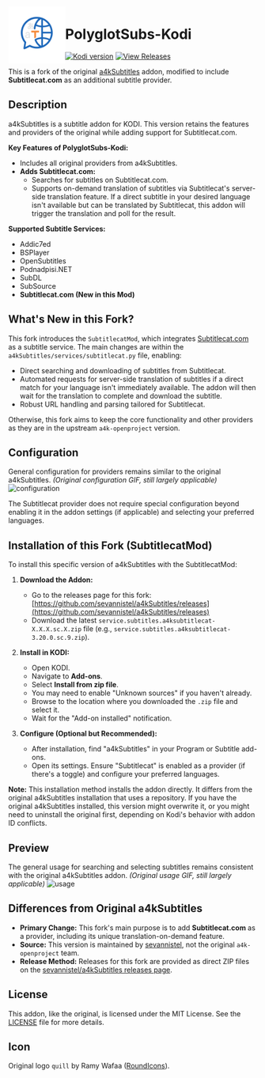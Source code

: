 <img align="left" width="115px" height="115px" src="icon.png">


# PolyglotSubs-Kodi

[![Kodi version](https://img.shields.io/badge/kodi%20versions-20--21-blue)](https://kodi.tv/)
[![View Releases](https://img.shields.io/badge/releases-on%20GitHub-blue)](https://github.com/sevannistel/a4kSubtitles/releases)

This is a fork of the original [a4kSubtitles](https://github.com/a4k-openproject/a4kSubtitles) addon, modified to include **Subtitlecat.com** as an additional subtitle provider.

## Description

a4kSubtitles is a subtitle addon for KODI. This version retains the features and providers of the original while adding support for Subtitlecat.com.

**Key Features of PolyglotSubs-Kodi:**
*   Includes all original providers from a4kSubtitles.
*   **Adds Subtitlecat.com:**
    *   Searches for subtitles on Subtitlecat.com.
    *   Supports on-demand translation of subtitles via Subtitlecat's server-side translation feature. If a direct subtitle in your desired language isn't available but can be translated by Subtitlecat, this addon will trigger the translation and poll for the result.

**Supported Subtitle Services:**
*   Addic7ed
*   BSPlayer
*   OpenSubtitles
*   Podnadpisi.NET
*   SubDL
*   SubSource
*   **Subtitlecat.com (New in this Mod)**

## What's New in this Fork?

This fork introduces the `SubtitlecatMod`, which integrates [Subtitlecat.com](https://www.subtitlecat.com) as a subtitle service. The main changes are within the `a4kSubtitles/services/subtitlecat.py` file, enabling:
*   Direct searching and downloading of subtitles from Subtitlecat.
*   Automated requests for server-side translation of subtitles if a direct match for your language isn't immediately available. The addon will then wait for the translation to complete and download the subtitle.
*   Robust URL handling and parsing tailored for Subtitlecat.

Otherwise, this fork aims to keep the core functionality and other providers as they are in the upstream `a4k-openproject` version.

## Configuration
General configuration for providers remains similar to the original a4kSubtitles.
*(Original configuration GIF, still largely applicable)*
![configuration](https://media.giphy.com/media/kewuE4BgfOnFin0vEC/source.gif)

The Subtitlecat provider does not require special configuration beyond enabling it in the addon settings (if applicable) and selecting your preferred languages.

## Installation of this Fork (SubtitlecatMod)

To install this specific version of a4kSubtitles with the SubtitlecatMod:

1.  **Download the Addon:**
    *   Go to the releases page for this fork: [https://github.com/sevannistel/a4kSubtitles/releases](https://github.com/sevannistel/a4kSubtitles/releases)
    *   Download the latest `service.subtitles.a4ksubtitlecat-X.X.X.sc.X.zip` file (e.g., `service.subtitles.a4ksubtitlecat-3.20.0.sc.9.zip`).

2.  **Install in KODI:**
    *   Open KODI.
    *   Navigate to **Add-ons**.
    *   Select **Install from zip file**.
    *   You may need to enable "Unknown sources" if you haven't already.
    *   Browse to the location where you downloaded the `.zip` file and select it.
    *   Wait for the "Add-on installed" notification.

3.  **Configure (Optional but Recommended):**
    *   After installation, find "a4kSubtitles" in your Program or Subtitle add-ons.
    *   Open its settings. Ensure "Subtitlecat" is enabled as a provider (if there's a toggle) and configure your preferred languages.

**Note:** This installation method installs the addon directly. It differs from the original a4kSubtitles installation that uses a repository. If you have the original a4kSubtitles installed, this version might overwrite it, or you might need to uninstall the original first, depending on Kodi's behavior with addon ID conflicts.

## Preview
The general usage for searching and selecting subtitles remains consistent with the original a4kSubtitles addon.
*(Original usage GIF, still largely applicable)*
![usage](https://media.giphy.com/media/QTmhgEJTpTPTPxByfj/source.gif)

## Differences from Original a4kSubtitles

*   **Primary Change:** This fork's main purpose is to add **Subtitlecat.com** as a provider, including its unique translation-on-demand feature.
*   **Source:** This version is maintained by [sevannistel](https://github.com/sevannistel), not the original `a4k-openproject` team.
*   **Release Method:** Releases for this fork are provided as direct ZIP files on the [sevannistel/a4kSubtitles releases page](https://github.com/sevannistel/a4kSubtitles/releases).

## License

This addon, like the original, is licensed under the MIT License. See the [LICENSE](LICENSE) file for more details.

## Icon

Original logo `quill` by Ramy Wafaa ([RoundIcons](https://roundicons.com)).
